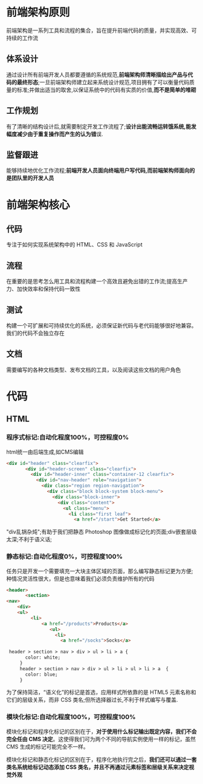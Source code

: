 # 前端架构原则

前端架构是一系列工具和流程的集合，旨在提升前端代码的质量，并实现高效、可持续的工作流

## 体系设计

通过设计所有前端开发人员都要遵循的系统规范,**前端架构师清晰描绘出产品与代码的最终形态**;一旦前端架构师建立起来系统设计规范,项目拥有了可以衡量代码质量的标准;并做出适当的取舍,以保证系统中的代码有实质的价值,**而不是简单的堆砌**

## 工作规划

有了清晰的结构设计后,就需要制定开发工作流程了;**设计出能流畅运转饿系统,能发幅度减少由于重复操作而产生的认为错**误.

## 监督跟进

能够持续地优化工作流程;**前端开发人员面向终端用户写代码,而前端架构师面向的是团队里的开发人员**

# 前端架构核心

## 代码

专注于如何实现系统架构中的 HTML、CSS 和 JavaScript

## 流程

在重要的是思考怎么用工具和流程构建一个高效且避免出错的工作流;提高生产力、加快效率和保持代码一致性

## 测试

构建一个可扩展和可持续优化的系统，必须保证新代码与老代码能够很好地兼容。我们的代码不会独立存在

## 文档
需要编写的各种文档类型、发布文档的工具，以及阅读这些文档的用户角色

# 代码

## HTML

### 程序式标记:自动化程度100%，可控程度0%

html统一由后端生成,如CMS编辑

```html
<div id="header" class="clearfix">
       <div id="header-screen" class="clearfix">
         <div id="header-inner" class="container-12 clearfix">
           <div id="nav-header" role="navigation">
             <div class="region region-navigation">
               <div class="block block-system block-menu">
                 <div class="block-inner">
                   <div class="content">
                     <ul class="menu">
                       <li class="first leaf">
                         <a href="/start">Get Started</a>
```

"div乱锅杂炖";有助于我们把静态 Photoshop 图像做成标记化的页面;div嵌套层级太深;不利于语义话;

### 静态标记:自动化程度0%，可控程度100%

任务只是开发一个需要填充一大块主体区域的页面，那么编写静态标记更为方便; 种情况灵活性很大，但是也意味着我们必须负责维护所有的代码

```html
<header>
       <section>
<nav> 
    <div>
	<ul> 
   		 <li>
             <a href="/products">Products</a>
                <ul>
                  <li>
                    <a href="/socks">Socks</a>
                       
 header > section > nav > div > ul > li > a {
       color: white;
     }
     header > section > nav > div > ul > li > ul > li > a  {
       color: blue;
     }                      
```

为了保持简洁，“语义化”的标记是首选，应用样式所依靠的是 HTML5 元素名称和它们的层级关系，而非 CSS 类名;但所选择器过长,不利于样式编写与覆盖.

### 模块化标记:自动化程度100%，可控程度100%

模块化标记和程序化标记的区别在于，**对于使用什么标记输出既定内容，我们不会完全任由 CMS 决定**。这使得我们可为两个不同的导航实例使用一样的标记，虽然 CMS 生成的标记可能完全不一样。

模块化标记和静态化标记的区别在于，程序化地执行完之后，**我们还可以通过一套类名系统给标记动态添加 CSS 类名，并且不再通过元素标签和层级关系来决定视觉外观**
